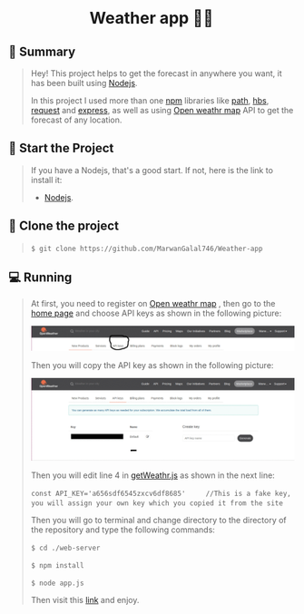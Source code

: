 <div align="center">
  <br>
  <h1>Weather app 👨‍💻</h1>
</div>

## 📙 Summary

> Hey! This project helps to get the forecast in anywhere you want, it has been built using [Nodejs](https://nodejs.org/en/download/).
>
> In this project I used more than one [npm](https://www.npmjs.com/) libraries like [path](https://www.npmjs.com/package/path), [hbs](https://www.npmjs.com/package/hbs), [request](https://www.npmjs.com/package/request) and [express](https://expressjs.com/), as well as using [Open weathr map](https://openweathermap.org/) API to get the forecast of any location.

## 🏁 Start the Project

>  If you have a Nodejs, that's a good start. If not, here is the link to install it:
>
>  - [Nodejs](https://nodejs.org/en/download/). 

## :dart: ​Clone the project

> `$ git clone https://github.com/MarwanGalal746/Weather-app`

## 💻 Running

> At first, you need to register on [Open weathr map](https://openweathermap.org/) , then go to the [home page](https://home.openweathermap.org/) and choose API keys as shown in the following picture:
>
> ![](./web-server/public/img/API%20keys.png)
>
> Then you will copy the API key as shown in the following picture: 
>
> ![](./web-server/public/img/keys.png)
>
> Then you will edit line 4 in [getWeathr.js](./web-server/src/getWeather.js) as shown in the next line:
>
> ` const API_KEY='a656sdf6545zxcv6df8685'     //This is a fake key, you will assign your own key which you copied it from the site  `
>
> Then you will go to terminal and change directory to the directory of the repository and type the following commands:
>
> `$ cd ./web-server `
>
> `$ npm install`
>
> `$ node app.js`
>
> Then visit this [link](http://localhost:3000) and enjoy. 

## 
